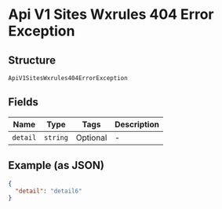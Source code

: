 
# Api V1 Sites Wxrules 404 Error Exception

## Structure

`ApiV1SitesWxrules404ErrorException`

## Fields

| Name | Type | Tags | Description |
|  --- | --- | --- | --- |
| `detail` | `string` | Optional | - |

## Example (as JSON)

```json
{
  "detail": "detail6"
}
```

